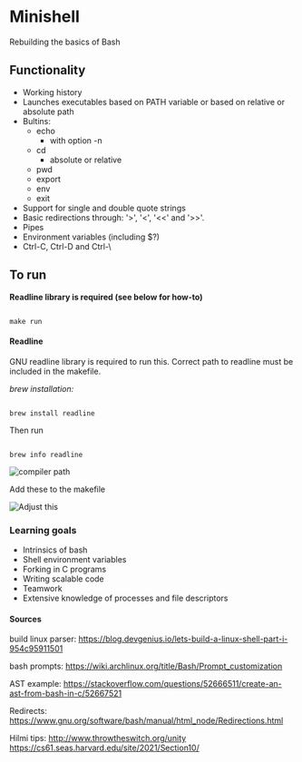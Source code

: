 # Minishell
Rebuilding the basics of Bash

## Functionality

- Working history
- Launches executables based on PATH variable or based on relative or absolute path
- Bultins:
  - echo
    - with option -n
  - cd
    - absolute or relative
  - pwd
  - export
  - env
  - exit
- Support for single and double quote strings
- Basic redirections through: '>', '<', '<<' and '>>'.
- Pipes
- Environment variables (including $?)
- Ctrl-C, Ctrl-D and Ctrl-\

## To run

**Readline library is required (see below for how-to)**

```console

make run

```

#### Readline

GNU readline library is required to run this. Correct path to readline must be included in the makefile.

*brew installation:*

```console

brew install readline

```

Then run

```console

brew info readline

```
![compiler path](https://user-images.githubusercontent.com/2053650/150352713-fc5d9da7-046f-46dc-93ff-593e330235fc.png "Compiler path")

Add these to the makefile

![Adjust this](https://user-images.githubusercontent.com/2053650/150352709-ebf59ce0-e609-44da-9351-1c9ffdd1b445.png "Adjust this in makefile")

### Learning goals

- Intrinsics of bash
- Shell environment variables
- Forking in C programs
- Writing scalable code
- Teamwork
- Extensive knowledge of processes and file descriptors

#### Sources

build linux parser:
https://blog.devgenius.io/lets-build-a-linux-shell-part-i-954c95911501

bash prompts:
https://wiki.archlinux.org/title/Bash/Prompt_customization

AST example:
https://stackoverflow.com/questions/52666511/create-an-ast-from-bash-in-c/52667521

Redirects:
https://www.gnu.org/software/bash/manual/html_node/Redirections.html

Hilmi tips:
http://www.throwtheswitch.org/unity
https://cs61.seas.harvard.edu/site/2021/Section10/

